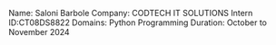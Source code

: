 Name: Saloni Barbole 
Company: CODTECH IT SOLUTIONS 
Intern ID:CT08DS8822
Domains: Python Programming 
Duration: October to November 2024
